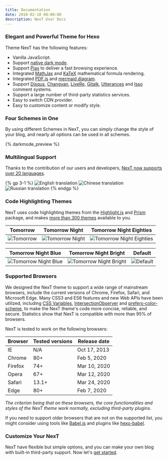 ```yaml
---
title: Documentation
date: 2018-02-10 00:00:00
description: NexT User Docs
---
```


### Elegant and Powerful Theme for Hexo

Theme NexT has the following features:

* Vanilla JavaScript.
* Support [native dark mode](https://caniuse.com/prefers-color-scheme).
* Support [Pjax](https://github.com/MoOx/pjax) to deliver a fast browsing experience.
* Integrated [MathJax](https://www.mathjax.org) and [KaTeX](https://katex.org) mathematical formula rendering.
* Integrated [PDF.js](https://mozilla.github.io/pdf.js/) and [mermaid diagram](https://mermaid-js.github.io/mermaid/).
* Support [Disqus](https://disqus.com), [Changyan](https://changyan.kuaizhan.com), [LiveRe](https://livere.com), [Gitalk](https://gitalk.github.io), [Utterances](https://utteranc.es) and [Isso](https://isso-comments.de) comment systems.
* Support a large number of third-party statistics services.
* Easy to switch CDN provider.
* Easy to customize content or modify style.

### Four Schemes in One

By using different Schemes in NexT, you can simply change the style of your blog, and nearly all options can be used in all schemes.

{% darkmode_preview %}

### Multilingual Support

Thanks to the contribution of our users and developers, [NexT now supports over 20 languages](/docs/theme-settings/internationalization.html#Choosing-Language).

{% gp 3-1 %}
![English translation](/theme-next-docs/images/en.png)
![Chinese translation](/theme-next-docs/images/cn.png)
![Russian translation](/theme-next-docs/images/ru.png)
{% endgp %}

### Code Highlighting Themes

NexT uses code highlighting themes from the [Highlight.js](https://highlightjs.org) and [Prism](https://prismjs.com) package, and makes [more than 300 themes](/docs/theme-settings/miscellaneous.html#Codeblock-Style) available to you.

<!-- Inspired by https://github.com/sindresorhus/css-in-readme-like-wat -->
| Tomorrow                  | Tomorrow Night                  | Tomorrow Night Eighties                             |
| :-----------------------: | :-----------------------------: | :-------------------------------------------------: |
| ![Tomorrow][Tomorrow]     | ![Tomorrow Night][]             | ![Tomorrow Night Eighties][Tomorrow Night Eighties] |

| Tomorrow Night Blue                         | Tomorrow Night Bright                           | Default                  |
| :-----------------------------------------: | :---------------------------------------------: | :----------------------: |
| ![Tomorrow Night Blue][Tomorrow Night Blue] | ![Tomorrow Night Bright][Tomorrow Night Bright] | ![Default][Default]      |

### Supported Browsers

We designed the NexT theme to support a wide range of mainstream browsers, include the current versions of Chrome, Firefox, Safari, and Microsoft Edge. Many CSS3 and ES6 features and new Web APIs have been utilized, including [CSS Variables](https://caniuse.com/css-variables), [IntersectionObserver](https://caniuse.com/intersectionobserver) and [prefers-color-scheme](https://caniuse.com/prefers-color-scheme), to make the NexT theme's code more concise, reliable, and secure. Statistics show that NexT is compatible with more than 95% of browsers.

NexT is tested to work on the following browsers:

| Browser | Tested versions | Release date |
| - | - | - |
<i class="fab fa-internet-explorer fa-2x"></i> IE | N/A | Oct 17, 2013 |
<i class="fab fa-chrome fa-2x"></i> Chrome | 80+ | Feb 5, 2020 |
<i class="fab fa-firefox-browser fa-2x"></i> Firefox | 74+ | Mar 10, 2020 |
<i class="fab fa-opera fa-2x"></i> Opera | 67+ | Mar 12, 2020 |
<i class="fab fa-safari fa-2x"></i> Safari | 13.1+ | Mar 24, 2020 |
<i class="fab fa-edge fa-2x"></i> Edge | 80+ | Feb 7, 2020 |

*The criterion being that on these browsers, the core functionalities and styles of the NexT theme work normally, excluding third-party plugins.*

If you need to support older browsers that are not on the supported list, you might consider using tools like [Babel.js](https://babeljs.io) and plugins like [hexo-babel](https://www.npmjs.com/package/hexo-babel).

### Customize Your NexT

NexT have flexible but simple options, and you can make your own blog with built-in third-party support. Now let's [get started](/docs/getting-started/).

[Tomorrow]: /theme-next-docs/images/tomorrow.svg
[Tomorrow Night]: /theme-next-docs/images/tomorrow-night.svg
[Tomorrow Night Eighties]: /theme-next-docs/images/tomorrow-night-eighties.svg
[Tomorrow Night Blue]: /theme-next-docs/images/tomorrow-night-blue.svg
[Tomorrow Night Bright]: /theme-next-docs/images/tomorrow-night-bright.svg
[Default]: /theme-next-docs/images/default.svg
